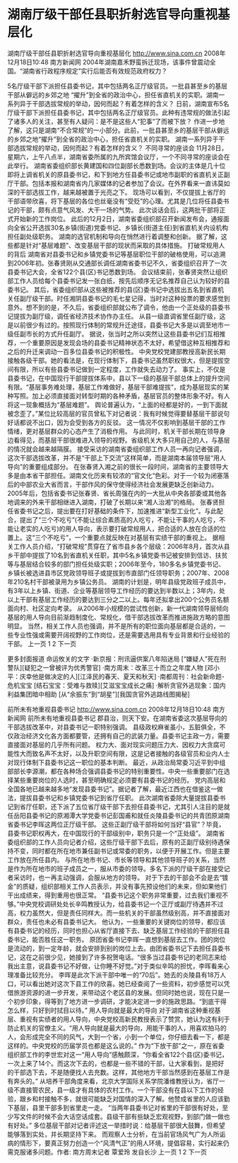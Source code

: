 # 湖南厅级干部任县职折射选官导向重视基层化

湖南厅级干部任县职折射选官导向重视基层化
http://www.sina.com.cn  2008年12月18日10:48   南方新闻网
2004年湖南嘉禾野蛮拆迁现场，该事件曾震动全国。“湖南省行政程序规定”实行后能否有效规范政府权力？

5名厅级干部下派担任县委书记，其中包括两名正厅级官员。一批县甚至乡的基层干部从僻远的乡郊之地 “擢升”到全省的政治中心，担任省直机关的实职。湖南一系列异于干部选拔常规的举动，因何而起？有着怎样的含义？
日前，湖南宣布5名厅级干部下派担任县委书记，其中包括两名正厅级官员。此种有违常规的做法引起了诸多人的关注，甚至有人疑问：是不是这些人“犯事”了而被下放？
作进一步地了解，这只是湖南“不合常规”的一小部分。此前，一批县甚至乡的基层干部从僻远的乡郊之地“擢升”到全省的政治中心，担任省直机关的实职。
湖南一系列异于干部选拔常规的举动，因何而起？有着怎样的含义？
不同寻常的座谈会
11月28日，星期六，上午八点半，湖南省委所属的九所宾馆会议厅，一个不同寻常的座谈会在此举行。
湖南省委组织部长黄建国和四位副部长悉数到场。会议的主体是几十位即将上调省机关的原县委书记，和下到地方任县委书记或地市副职的省直机关正副厅干部。包括本报和湖南省内几家媒体的记者参加了会议。在外界看来一直讳莫如深的干部选拔工作，越来越被置于光亮之下。
现场可以看到，不仅提拔上省厅的干部语带欣喜，将下基层的各位也丝毫没有“受贬”的心理。尤其是几位将任县委书记的干部，颇有点意气风发、大干一场的气势。
此次谈话会后，这两批干部将正式开始新的工作岗位。
此后的12月2日，湖南省委组织部召开新闻发布会，通报面向全省公开选拔30名乡镇(街道)党委书记、乡镇长(街道主任)到省直机关内设机构担任副处级职务。
湖南的选官机制和导向在悄然进行着调整和创新。
据了解，这些都是针对“基层难题”、改变基层干部的现状而采取的具体措施。
打破常规用人的背后
湖南省对县委书记和乡镇党委书记等基层职位干部的破格使用，可以追溯到2006年初。张春贤刚从交通部长调任湖南省委书记不久，省委组织召开了一次县委书记大会，全省122个县(区)书记悉数到场。
会议结束前，张春贤突然让组织部工作人员给每个县委书记发一张白纸，按先后顺序无记名推荐自己认为较好的县委书记。
其后，省委组织部从这些被推荐的县(区)委书记中选拔出五名到省直机关任副厅级干部。时任湘阴县委书记的毛七星记得，当时对这种投票的要求感觉到意外。想不到的是，不久后，省委组织部就公布了调令，他由一个正处级的县委书记提拔为副厅级，调任省经济技术协作办主任。
从县一级直调省里任副厅级，这是以前很少有过的。按照现行体制的常规升迁途径，县委书记大多是以调至地市一级任副市长的方式升任副厅。
据说，张当时之所以突然让这些县委书记们互相推荐，一个重要原因是发现会场的县委书记精神状态不太好，希望借这种互相推荐和之后的升迁来调动一百多位县委书记的积极性。
中央党校党建部教授高新民长期接触各级干部。她的看法是，在现行体制下，县委书记虽然职权很大，但是提拔空间有限，所以有些县委书记做到一定程度，工作就失去动力了。
事实上，不仅是县委书记，在中国现行干部提拔体系中，县以下一级的基层干部总体上的提升空间有限。“基层事务难处理，基层工作难做好，基层干部难提拔”，成为基层现实的某种写照。加上必须直接面对转型时期的各种矛盾，基层官员的整体形象不好。有人将这一现象概括为“基层难题”。
舆论普遍认为，“上面的经都是好的，一到下面就被念歪了。”某位比较高层的官员曾私下对记者说：我有时候觉得要替基层干部说句好话都说不出口，因为会受到各方的反驳。
这一情况不仅影响到基层干部的工作情绪，更对基层群众的心态产生了消极作用。
与此同时，机关干部长期在领导身边看得见，而基层干部很难进入领导的视野。省级机关大多只用自己的人，与基层的情况就会越来越隔膜。
接受采访的湖南省委组织部工作人员一再向记者强调，这次干部选拔改革，并不是“干部上下交流”这样简单，而是湖南本届领导层“用人导向”的重要组成部分。
在张春贤入湘之前的很长一段时间，湖南省的主要领导大多是由本省干部担任。湖南文化历来有较浓的“官文化”色彩。对于一个较为闭塞落后的中部农业大省而言，干部作风的保守使得经济社会发展更缺乏创新动力。
2005年后，包括省委书记张春贤、省长周强在内的一大批从中央各部委或其他各地调来的外来干部相继进入湖南，打破了长期以来“湘人治湘”的格局。
张春贤担任省委书记之后，提出要在打好基础的条件下，加速推进“新型工业化”。与此配合，提出了“三个不吃亏”(不能让综合素质高的人吃亏，不能让干事的人吃亏，不能让老实的人吃亏)的用人导向，表示要打破常规用人，把合适的人放在合适的位置上。这“三个不吃亏”，一个重要点就反映在对基层有实绩干部的重视上。
据相关工作人员介绍，“打破常规”贯穿在了省市县乡各个层级：2006年8月，首次从县乡干部中提拔了10名到省直机关任职，其中5名乡镇党委书记被安排到信访、扶贫等与基层结合较多的部门担任处级实职；2006年至今，180多名乡镇党委书记、乡镇长被选进县市区党政领导班子或提拔到市直部门任领导职务；2007年、2008年210名村干部被录用为乡镇公务员。
湖南的计划是，明年县级党政班子成员中，有3年以上乡镇、街道、企业等基层领导工作经历的要达到半数以上；3年内，处以上干部有基层工作经历的要达到三分之二以上。每年还拟拿出200个公务员名额面向村、社区定向考录。
从2006年小规模的尝试性创新，新一代湖南领导层倾向基层的用人导向目前渐趋制度化、常规化，借干部选拔改革而推进施政方略的意图明显。
当然，相关工作人员也强调，并不是所有的职位面向基层都是合适的，一些专业性强或需要开阔视野的工作岗位，还是需要选用具有专业背景和行业经验的干部。
上一页
1
2
下一页

更多封面报道
命运攸关的文字
·新京报：刑讯逼供案八年陷迷局
[“嫌疑人”死在刑警队][疑犯之一曾被评为优秀警官]
·南方周末：改革三十而立之年度人物
[邓小平：庆幸他是做决定的人][江泽民的春天、夏天和秋天]
·南都周刊：社会新命题-危机宝宝
[结石宝宝：受难与救赎][艾滋宝宝成长之痛]
·解析贪官外逃现象：国内利益集团暗中相助
[从“余振东”到“胡星”][我国贪官外逃路线图揭秘]

前所未有地重视县委书记
http://www.sina.com.cn  2008年12月18日10:48   南方新闻网
前所未有地重视县委书记
郡县治，则天下安。在湖南省委这次基层导向的干部选拔改革中，对县委书记一职特别强调。
县级政权麻雀虽小，五脏俱全，不仅政治经济文化各方面都要管，还拥有自己的武装力量。县委书记主政一方，需要直接面对基层的几乎所有问题。
权力大、面对现实问题压力大、因权力大贪腐可能性大而致名声不太好，以及升职空间有限，这是记者接触的各级官员和业内人士对现行体制下县委书记这一职位的基本判断。
最近，从政治局常委习近平到中组部部长李源潮，都在各种场合强调县委书记的特别重要性。中央一些重要部门在选择某些重要岗位的人选时，甚至明确规定必须要有县委书记的经历。
党内高层和全国各地已越来越多地“发现县委书记”。据记者了解，最近江西也在借鉴这一做法，提拔县委书记和乡镇党委书记到省厅任职。
此次湖南省委除大量提拔县委书记到省厅任职，还下派了五位省厅级干部下去担任县委书记，尤其引人注目的是就任岳阳县委书记的原湘潭大学党委书记彭国甫和就任炎陵县委书记的共青团原湖南省委书记李晖这两位正厅级干部。
这些正副厅级干部将如何当好“县官”？毕竟，县委书记职权再大，在中国现行的干部级别中，职务只是一个“正处级”。
湖南省委组织部的工作人员向记者介绍，这些厅级干部下去后，原有的正副厅级别待遇保持不变，同时都在所在地市兼任副书记或常委的职务，以便于开展工作。但是主要工作放在所任县内。
与所在地市书记、市长等领导和其他领导班子的关系，当然是作为所在地市的班子成员之一，服从市委的领导。多名下派的厅级干部在接受记者采访时，也一再主动强调，会服从地方的领导。
对于下去的干部会不会是去“镀金”的质疑，组织部相关工作人员表示，并没有事先预设他们的未来，但如果他们干出成绩来，得到重用也很正常。
“县委书记这个职务非常重要，过去我们重视不够。”中央党校调研处处长辛鸣教授认为，给县委书记一个正厅或副厅待遇并不过高，权力虽然大，但是责任同样大。而一些机关的干部虽然级别高，并不直接面对群众，责任也未必有县委书记大。
他认为，一些重要的关键岗位的领导，都应该有县委书记的经历，同时也担心从省厅直接下去、缺乏基层工作经验的干部担任县委书记，能否胜任这一职务。
原团省委书记李晖一直想到基层去工作。团的岗位是流动的，到一定年龄，就会安排到别的岗位上去。由团省委书记下去担任县委书记，这在之前很少见，她接到了许多祝贺电话。“很多当过县委书记的老同志来给我出主意，说县委书记不好做，让你睡不好觉。”对于类似辛鸣的担忧，李晖看来心理准备比较充分。
李晖是此次下派干部中唯一的“70后”。她去的炎陵县有18万人口，可以看出她对这次下县工作的欣喜。她已经查阅了一些资料，初步感觉可以凭借旅游资源的进一步开发，来带动这个老区县的发展。但同时她也说，现在只是一个初步印象，得等到了地方进一步调研，才能决定进一步的施政思路。“到底干得怎么样，只好到时拭目以待。”
用人导向就是最大的导向
对于湖南省这种重视基层、重视有实绩者的用人导向，中央党校高新民教授表示了赞赏，她认为这有利于防止机关的官僚主义。“用人导向就是最大的导向，用能干事的人，用喜欢拍马的人，会形成完全不同的风气，大到一个省，小到一个单位，你仔细去看一下，都是这样的。中央党校的历届学员也都是这么说的。”
作为“下放干部”之一，原在省委组织部工作的李世宏对这一“用人导向”感触颇深，“你看全省122个县(区)委书记，一次上来了14个。而这次下去的，也都是一些不错的干部，让大家看到，是把好的干部选下去，不是随便找人去充数。这样，其他地方干部当然感到在基层工作是有奔头的。”
从培养干部角度来看，北京大学国际关系学院潘维教授认为，省厅一级不直接管农民，县一级才有具体的农村工作。一个干部没有在县以下工作的经验，跟乡和村接触不多，就很可能缺乏对国情的深入了解。他赞成省里的人应该勤下基层，县里干部多到省里走一走。
“当两年县委书记对省里的干部很有好处，至少写文件的时候不会大话空话成套。县级干部有些缺乏宏观视野，到部门做一做也有好处。”
多位基层干部对记者评述这一举措时说：给基层干部很大鼓舞，但希望能够落到实处，并长期坚持下来。
而观察人士分析，在当前官场风气广为人所诟病的情形下，要真正努力创造一个“风清气正”的用人环境，提倡容易，实行起来仍需克服诸多问题。作者: 南方周末记者 覃爱玲 发自长沙
上一页
1
2
下一页

